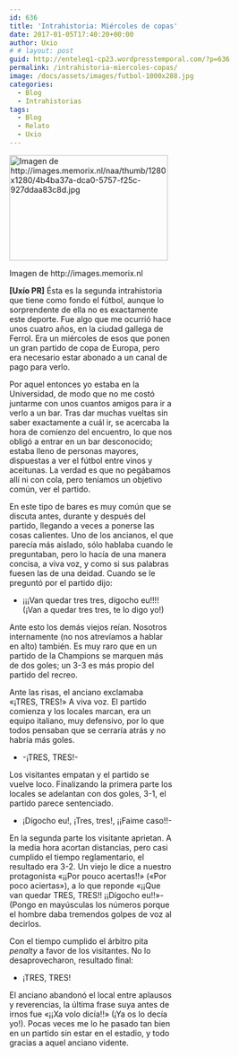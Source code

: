 ```yaml
---
id: 636
title: 'Intrahistoria: Miércoles de copas'
date: 2017-01-05T17:40:20+00:00
author: Uxio
# # layout: post
guid: http://enteleq1-cp23.wordpresstemporal.com/?p=636
permalink: /intrahistoria-miercoles-copas/
image: /docs/assets/images/futbol-1000x288.jpg
categories:
  - Blog
  - Intrahistorias
tags:
  - Blog
  - Relato
  - Uxio
---
```

<div style="width: 293px" class="wp-caption alignleft">
  <a href="http://images.memorix.nl/naa/thumb/1280x1280/4b4ba37a-dca0-5757-f25c-927ddaa83c8d.jpg"><img class="" src="http://images.memorix.nl/naa/thumb/1280x1280/4b4ba37a-dca0-5757-f25c-927ddaa83c8d.jpg" alt="Imagen de http://images.memorix.nl/naa/thumb/1280x1280/4b4ba37a-dca0-5757-f25c-927ddaa83c8d.jpg" width="283" height="188" /></a>
  
  <p class="wp-caption-text">
    Imagen de http://images.memorix.nl
  


**[Uxío PR]** Ésta es la segunda intrahistoria que tiene como fondo el fútbol, aunque lo sorprendente de ella no es exactamente este deporte. Fue algo que me ocurrió hace unos cuatro años, en la ciudad gallega de Ferrol. Era un miércoles de esos que ponen un gran partido de copa de Europa, pero era necesario estar abonado a un canal de pago para verlo.

Por aquel entonces yo estaba en la Universidad, de modo que no me costó juntarme con unos cuantos amigos para ir a verlo a un bar. Tras dar muchas vueltas sin saber exactamente a cuál ir, se acercaba la hora de comienzo del encuentro, lo que nos obligó a entrar en un bar desconocido; estaba lleno de personas mayores, dispuestas a ver el fútbol entre vinos y aceitunas. La verdad es que no pegábamos allí ni con cola, pero teníamos un objetivo común, ver el partido.

En este tipo de bares es muy común que se discuta antes, durante y después del partido, llegando a veces a ponerse las cosas calientes. Uno de los ancianos, el que parecía más aislado, sólo hablaba cuando le preguntaban, pero lo hacía de una manera concisa, a viva voz, y como si sus palabras fuesen las de una deidad. Cuando se le preguntó por el partido dijo:

  * ¡¡¡Van quedar tres tres, dígocho eu!!!! (¡Van a quedar tres tres, te lo digo yo!)

Ante esto los demás viejos reían. Nosotros internamente (no nos atrevíamos a hablar en alto) también. Es muy raro que en un partido de la Champions se marquen más de dos goles; un 3-3 es más propio del partido del recreo.

Ante las risas, el anciano exclamaba «¡TRES, TRES!» A viva voz. El partido comienza y los locales marcan, era un equipo italiano, muy defensivo, por lo que todos pensaban que se cerraría atrás y no habría más goles.

  * -¡TRES, TRES!-

Los visitantes empatan y el partido se vuelve loco. Finalizando la primera parte los locales se adelantan con dos goles, 3-1, el partido parece sentenciado.

  * ¡Dígocho eu!, ¡Tres, tres!, ¡¡Faime caso!!-

En la segunda parte los visitante aprietan. A la media hora acortan distancias, pero casi cumplido el tiempo reglamentario, el resultado era 3-2. Un viejo le dice a nuestro protagonista «¡¡Por pouco acertas!!» («Por poco aciertas»), a lo que reponde «¡¡Que van quedar TRES, TRES!! ¡¡Dígocho eu!!»- (Pongo en mayúsculas los números porque el hombre daba tremendos golpes de voz al decirlos.

Con el tiempo cumplido el árbitro pita _penalty_ a favor de los visitantes. No lo desaprovecharon, resultado final:

  * ¡TRES, TRES!

El anciano abandonó el local entre aplausos y reverencias, la última frase suya antes de irnos fue «¡¡Xa volo dicía!!» (¡Ya os lo decía yo!). Pocas veces me lo he pasado tan bien en un partido sin estar en el estadio, y todo gracias a aquel anciano vidente.